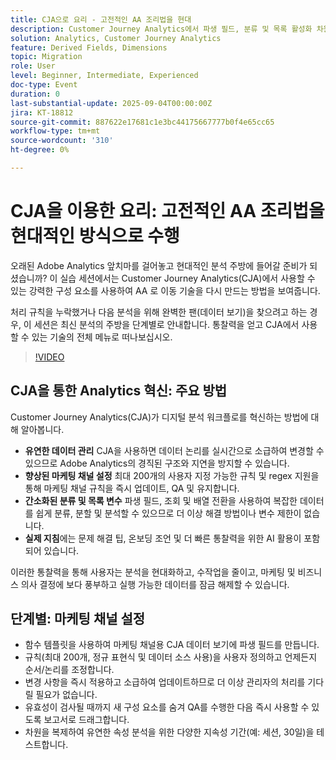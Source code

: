 ```yaml
---
title: CJA으로 요리 - 고전적인 AA 조리법을 현대
description: Customer Journey Analytics에서 파생 필드, 분류 및 목록 활성화 차원을 사용하여 유연하고 소급적인 통찰력을 잠금 해제하는 방법을 알아봅니다.
solution: Analytics, Customer Journey Analytics
feature: Derived Fields, Dimensions
topic: Migration
role: User
level: Beginner, Intermediate, Experienced
doc-type: Event
duration: 0
last-substantial-update: 2025-09-04T00:00:00Z
jira: KT-18812
source-git-commit: 887622e17681c1e3bc44175667777b0f4e65cc65
workflow-type: tm+mt
source-wordcount: '310'
ht-degree: 0%

---
```



# CJA을 이용한 요리: 고전적인 AA 조리법을 현대적인 방식으로 수행

오래된 Adobe Analytics 앞치마를 걸어놓고 현대적인 분석 주방에 들어갈 준비가 되셨습니까? 이 실습 세션에서는 Customer Journey Analytics(CJA)에서 사용할 수 있는 강력한 구성 요소를 사용하여 AA 로 이동 기술을 다시 만드는 방법을 보여줍니다.

처리 규칙을 누락했거나 다음 분석을 위해 완벽한 팬(데이터 보기)을 찾으려고 하는 경우, 이 세션은 최신 분석의 주방을 단계별로 안내합니다.
통찰력을 얻고 CJA에서 사용할 수 있는 기술의 전체 메뉴로 떠나보십시오.

>[!VIDEO](https://video.tv.adobe.com/v/3471247/?learn=on&enablevpops&captions=kor)

## CJA을 통한 Analytics 혁신: 주요 방법

Customer Journey Analytics(CJA)가 디지털 분석 워크플로를 혁신하는 방법에 대해 알아봅니다.

* **유연한 데이터 관리** CJA을 사용하면 데이터 논리를 실시간으로 소급하여 변경할 수 있으므로 Adobe Analytics의 경직된 구조와 지연을 방지할 수 있습니다.
* **향상된 마케팅 채널 설정** 최대 200개의 사용자 지정 가능한 규칙 및 regex 지원을 통해 마케팅 채널 규칙을 즉시 업데이트, QA 및 유지합니다.
* **간소화된 분류 및 목록 변수** 파생 필드, 조회 및 배열 전환을 사용하여 복잡한 데이터를 쉽게 분류, 분할 및 분석할 수 있으므로 더 이상 해결 방법이나 변수 제한이 없습니다.
* **실제 지침**&#x200B;에는 문제 해결 팁, 온보딩 조언 및 더 빠른 통찰력을 위한 AI 활용이 포함되어 있습니다.

이러한 통찰력을 통해 사용자는 분석을 현대화하고, 수작업을 줄이고, 마케팅 및 비즈니스 의사 결정에 보다 풍부하고 실행 가능한 데이터를 잠금 해제할 수 있습니다.

## 단계별: 마케팅 채널 설정

* 함수 템플릿을 사용하여 마케팅 채널용 CJA 데이터 보기에 파생 필드를 만듭니다.
* 규칙(최대 200개, 정규 표현식 및 데이터 소스 사용)을 사용자 정의하고 언제든지 순서/논리를 조정합니다.
* 변경 사항을 즉시 적용하고 소급하여 업데이트하므로 더 이상 관리자의 처리를 기다릴 필요가 없습니다.
* 유효성이 검사될 때까지 새 구성 요소를 숨겨 QA를 수행한 다음 즉시 사용할 수 있도록 보고서로 드래그합니다.
* 차원을 복제하여 유연한 속성 분석을 위한 다양한 지속성 기간(예: 세션, 30일)을 테스트합니다.
